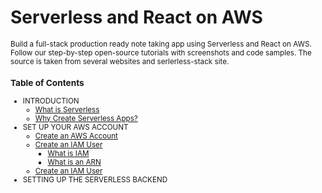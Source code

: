 # Serverless and React on AWS
<small>
Build a full-stack production ready note taking app using Serverless and React on AWS. Follow our step-by-step open-source tutorials with screenshots and code samples. The source is taken from several websites and serlerless-stack site.

### **Table of Contents**
* INTRODUCTION  
  * [What is Serverless](https://github.com/eksant/serverless-react-aws/blob/master/docs/introduction/what-is-serverless.md)
  * [Why Create Serverless Apps?](https://github.com/eksant/serverless-react-aws/blob/master/docs/introduction/why-create-serverless-apps.md)
* SET UP YOUR AWS ACCOUNT
  * [Create an AWS Account](https://github.com/eksant/serverless-react-aws/blob/master/docs/introduction/create-an-aws-account.md)
  * [Create an IAM User](https://github.com/eksant/serverless-react-aws/blob/master/docs/introduction/create-an-iam-user.md)
    * [What is IAM](https://github.com/eksant/serverless-react-aws/blob/master/docs/introduction/what-is-iam.md)
    * [What is an ARN](https://github.com/eksant/serverless-react-aws/blob/master/docs/introduction/create-an-iam-user.md)
  * [Create an IAM User](https://github.com/eksant/serverless-react-aws/blob/master/docs/introduction/create-an-iam-user.md)
* SETTING UP THE SERVERLESS BACKEND
</small>